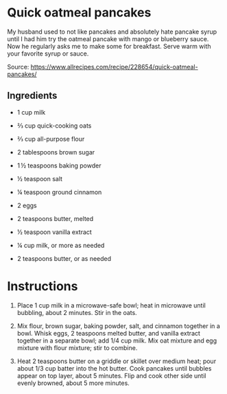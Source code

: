 # Quick oatmeal pancakes



My husband used to not like pancakes and absolutely hate pancake syrup until I had him try the oatmeal pancake with mango or blueberry sauce. Now he regularly asks me to make some for breakfast. Serve warm with your favorite syrup or sauce.



Source: https://www.allrecipes.com/recipe/228654/quick-oatmeal-pancakes/



## Ingredients



- 1 cup milk

- ⅔ cup quick-cooking oats

- ⅔ cup all-purpose flour

- 2 tablespoons brown sugar

- 1 ½ teaspoons baking powder

- ½ teaspoon salt

- ¼ teaspoon ground cinnamon

- 2 eggs

- 2 teaspoons butter, melted

- ½ teaspoon vanilla extract

- ¼ cup milk, or more as needed

- 2 teaspoons butter, or as needed



# Instructions



1. Place 1 cup milk in a microwave-safe bowl; heat in microwave until bubbling, about 2 minutes. Stir in the oats.

2. Mix flour, brown sugar, baking powder, salt, and cinnamon together in a bowl. Whisk eggs, 2 teaspoons melted butter, and vanilla extract together in a separate bowl; add 1/4 cup milk. Mix oat mixture and egg mixture with flour mixture; stir to combine.

3. Heat 2 teaspoons butter on a griddle or skillet over medium heat; pour about 1/3 cup batter into the hot butter. Cook pancakes until bubbles appear on top layer, about 5 minutes. Flip and cook other side until evenly browned, about 5 more minutes.